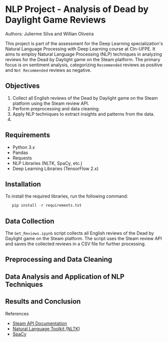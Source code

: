 # NLP Project - Analysis of Dead by Daylight Game Reviews

Authors: Julierme Silva and Willian Oliveira

This project is part of the assessment for the Deep Learning specialization's Natural Language Processing with Deep Learning course at CIn-UFPE. It aims to employ Natural Language Processing (NLP) techniques in analyzing reviews for the Dead by Daylight game on the Steam platform. The primary focus is on sentiment analysis, categorizing `Recommended` reviews as positive and `Not Recommended` reviews as negative.

## Objectives

1. Collect all English reviews of the Dead by Daylight game on the Steam platform using the Steam review API.
2. Perform preprocessing and data cleaning.
3. Apply NLP techniques to extract insights and patterns from the data.
4. 

## Requirements

- Python 3.x
- Pandas
- Requests
- NLP Libraries (NLTK, SpaCy, etc.)
- Deep Learning Libraries (TensorFlow 2.x)

## Installation

To install the required libraries, run the following command:

```python
   pip install -r requirements.txt
```
## Data Collection

The `Get_Reviews.ipynb` script collects all English reviews of the Dead by Daylight game on the Steam platform. The script uses the Steam review API and saves the collected reviews in a CSV file for further processing.

## Preprocessing and Data Cleaning

## Data Analysis and Application of NLP Techniques

## Results and Conclusion

References

* [Steam API Documentation](https://partner.steamgames.com/doc/store/getreviews)
* [Natural Language Toolkit (NLTK)](https://www.nltk.org/)
* [SpaCy](https://spacy.io/)
